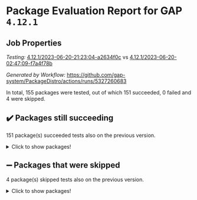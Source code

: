 # Package Evaluation Report for GAP `4.12.1`

## Job Properties

*Testing:* [4.12.1/2023-06-20-21:23:04-a2634f0c](https://github.com/gap-system/PackageDistro/blob/data/reports/4.12.1/2023-06-20-21:23:04-a2634f0c) vs [4.12.1/2023-06-20-02:47:09-f7a4f78b](https://github.com/gap-system/PackageDistro/blob/data/reports/4.12.1/2023-06-20-02:47:09-f7a4f78b)

*Generated by Workflow:* https://github.com/gap-system/PackageDistro/actions/runs/5327260683

In total, 155 packages were tested, out of which 151 succeeded, 0 failed and 4 were skipped.

## :heavy_check_mark: Packages still succeeding

151 package(s) succeeded tests also on the previous version.
<details><summary>Click to show packages!</summary>

- 4ti2interface 2023.02-04 [(success)](https://github.com/gap-system/PackageDistro/actions/runs/5327260683/jobs/9650672524)
- ace 5.6.2 [(success)](https://github.com/gap-system/PackageDistro/actions/runs/5327260683/jobs/9650672676)
- aclib 1.3.2 [(success)](https://github.com/gap-system/PackageDistro/actions/runs/5327260683/jobs/9650672869)
- agt 0.3.1 [(success)](https://github.com/gap-system/PackageDistro/actions/runs/5327260683/jobs/9650673054)
- alnuth 3.2.1 [(success)](https://github.com/gap-system/PackageDistro/actions/runs/5327260683/jobs/9650673217)
- anupq 3.3.0 [(success)](https://github.com/gap-system/PackageDistro/actions/runs/5327260683/jobs/9650673361)
- atlasrep 2.1.6 [(success)](https://github.com/gap-system/PackageDistro/actions/runs/5327260683/jobs/9650673542)
- autodoc 2023.06.19 [(success)](https://github.com/gap-system/PackageDistro/actions/runs/5327260683/jobs/9650673711)
- automata 1.15 [(success)](https://github.com/gap-system/PackageDistro/actions/runs/5327260683/jobs/9650673881)
- automgrp 1.3.2 [(success)](https://github.com/gap-system/PackageDistro/actions/runs/5327260683/jobs/9650674043)
- autpgrp 1.11 [(success)](https://github.com/gap-system/PackageDistro/actions/runs/5327260683/jobs/9650674246)
- cap 2023.06-04 [(success)](https://github.com/gap-system/PackageDistro/actions/runs/5327260683/jobs/9650674412)
- caratinterface 2.3.5 [(success)](https://github.com/gap-system/PackageDistro/actions/runs/5327260683/jobs/9650674598)
- cddinterface 2022.11.01 [(success)](https://github.com/gap-system/PackageDistro/actions/runs/5327260683/jobs/9650674801)
- circle 1.6.6 [(success)](https://github.com/gap-system/PackageDistro/actions/runs/5327260683/jobs/9650674962)
- classicpres 1.22 [(success)](https://github.com/gap-system/PackageDistro/actions/runs/5327260683/jobs/9650675123)
- cohomolo 1.6.11 [(success)](https://github.com/gap-system/PackageDistro/actions/runs/5327260683/jobs/9650675297)
- congruence 1.2.5 [(success)](https://github.com/gap-system/PackageDistro/actions/runs/5327260683/jobs/9650675500)
- corelg 1.56 [(success)](https://github.com/gap-system/PackageDistro/actions/runs/5327260683/jobs/9650675678)
- crime 1.6 [(success)](https://github.com/gap-system/PackageDistro/actions/runs/5327260683/jobs/9650675822)
- crisp 1.4.6 [(success)](https://github.com/gap-system/PackageDistro/actions/runs/5327260683/jobs/9650675968)
- crypting 0.10.4 [(success)](https://github.com/gap-system/PackageDistro/actions/runs/5327260683/jobs/9650676103)
- cryst 4.1.26 [(success)](https://github.com/gap-system/PackageDistro/actions/runs/5327260683/jobs/9650676236)
- crystcat 1.1.10 [(success)](https://github.com/gap-system/PackageDistro/actions/runs/5327260683/jobs/9650676438)
- ctbllib 1.3.6 [(success)](https://github.com/gap-system/PackageDistro/actions/runs/5327260683/jobs/9650676577)
- cubefree 1.19 [(success)](https://github.com/gap-system/PackageDistro/actions/runs/5327260683/jobs/9650676706)
- curlinterface 2.3.2 [(success)](https://github.com/gap-system/PackageDistro/actions/runs/5327260683/jobs/9650676833)
- cvec 2.8.1 [(success)](https://github.com/gap-system/PackageDistro/actions/runs/5327260683/jobs/9650676985)
- datastructures 0.3.0 [(success)](https://github.com/gap-system/PackageDistro/actions/runs/5327260683/jobs/9650677117)
- deepthought 1.0.6 [(success)](https://github.com/gap-system/PackageDistro/actions/runs/5327260683/jobs/9650677265)
- design 1.8 [(success)](https://github.com/gap-system/PackageDistro/actions/runs/5327260683/jobs/9650677418)
- difsets 2.3.1 [(success)](https://github.com/gap-system/PackageDistro/actions/runs/5327260683/jobs/9650677575)
- digraphs 1.6.2 [(success)](https://github.com/gap-system/PackageDistro/actions/runs/5327260683/jobs/9650677716)
- edim 1.3.7 [(success)](https://github.com/gap-system/PackageDistro/actions/runs/5327260683/jobs/9650677852)
- example 4.3.4 [(success)](https://github.com/gap-system/PackageDistro/actions/runs/5327260683/jobs/9650678046)
- examplesforhomalg 2023.02-04 [(success)](https://github.com/gap-system/PackageDistro/actions/runs/5327260683/jobs/9650678180)
- factint 1.6.3 [(success)](https://github.com/gap-system/PackageDistro/actions/runs/5327260683/jobs/9650678325)
- ferret 1.0.9 [(success)](https://github.com/gap-system/PackageDistro/actions/runs/5327260683/jobs/9650678460)
- fga 1.5.0 [(success)](https://github.com/gap-system/PackageDistro/actions/runs/5327260683/jobs/9650678627)
- fining 1.5.5 [(success)](https://github.com/gap-system/PackageDistro/actions/runs/5327260683/jobs/9650678777)
- float 1.0.3 [(success)](https://github.com/gap-system/PackageDistro/actions/runs/5327260683/jobs/9650678930)
- format 1.4.3 [(success)](https://github.com/gap-system/PackageDistro/actions/runs/5327260683/jobs/9650679081)
- forms 1.2.9 [(success)](https://github.com/gap-system/PackageDistro/actions/runs/5327260683/jobs/9650679219)
- fplsa 1.2.6 [(success)](https://github.com/gap-system/PackageDistro/actions/runs/5327260683/jobs/9650679357)
- fr 2.4.12 [(success)](https://github.com/gap-system/PackageDistro/actions/runs/5327260683/jobs/9650679467)
- francy 2.0.3 [(success)](https://github.com/gap-system/PackageDistro/actions/runs/5327260683/jobs/9650679594)
- fwtree 1.3 [(success)](https://github.com/gap-system/PackageDistro/actions/runs/5327260683/jobs/9650679731)
- gapdoc 1.6.6 [(success)](https://github.com/gap-system/PackageDistro/actions/runs/5327260683/jobs/9650679875)
- gauss 2023.02-04 [(success)](https://github.com/gap-system/PackageDistro/actions/runs/5327260683/jobs/9650680003)
- gaussforhomalg 2023.02-04 [(success)](https://github.com/gap-system/PackageDistro/actions/runs/5327260683/jobs/9650680124)
- gbnp 1.0.5 [(success)](https://github.com/gap-system/PackageDistro/actions/runs/5327260683/jobs/9650680264)
- generalizedmorphismsforcap 2023.03-01 [(success)](https://github.com/gap-system/PackageDistro/actions/runs/5327260683/jobs/9650680405)
- genss 1.6.8 [(success)](https://github.com/gap-system/PackageDistro/actions/runs/5327260683/jobs/9650680549)
- gradedmodules 2023.02-04 [(success)](https://github.com/gap-system/PackageDistro/actions/runs/5327260683/jobs/9650680705)
- gradedringforhomalg 2023.02-04 [(success)](https://github.com/gap-system/PackageDistro/actions/runs/5327260683/jobs/9650680839)
- grape 4.9.0 [(success)](https://github.com/gap-system/PackageDistro/actions/runs/5327260683/jobs/9650680987)
- groupoids 1.73 [(success)](https://github.com/gap-system/PackageDistro/actions/runs/5327260683/jobs/9650681124)
- grpconst 2.6.4 [(success)](https://github.com/gap-system/PackageDistro/actions/runs/5327260683/jobs/9650681270)
- guarana 0.96.3 [(success)](https://github.com/gap-system/PackageDistro/actions/runs/5327260683/jobs/9650681401)
- guava 3.18 [(success)](https://github.com/gap-system/PackageDistro/actions/runs/5327260683/jobs/9650681529)
- hap 1.56 [(success)](https://github.com/gap-system/PackageDistro/actions/runs/5327260683/jobs/9650681667)
- hapcryst 0.1.15 [(success)](https://github.com/gap-system/PackageDistro/actions/runs/5327260683/jobs/9650681830)
- hecke 1.5.3 [(success)](https://github.com/gap-system/PackageDistro/actions/runs/5327260683/jobs/9650681992)
- help 3.5 [(success)](https://github.com/gap-system/PackageDistro/actions/runs/5327260683/jobs/9650682142)
- homalg 2023.02-05 [(success)](https://github.com/gap-system/PackageDistro/actions/runs/5327260683/jobs/9650682310)
- homalgtocas 2023.02-04 [(success)](https://github.com/gap-system/PackageDistro/actions/runs/5327260683/jobs/9650682473)
- idrel 2.45 [(success)](https://github.com/gap-system/PackageDistro/actions/runs/5327260683/jobs/9650682637)
- images 1.3.1 [(success)](https://github.com/gap-system/PackageDistro/actions/runs/5327260683/jobs/9650682790)
- intpic 0.3.0 [(success)](https://github.com/gap-system/PackageDistro/actions/runs/5327260683/jobs/9650682965)
- io 4.8.1 [(success)](https://github.com/gap-system/PackageDistro/actions/runs/5327260683/jobs/9650683131)
- io_forhomalg 2023.02-04 [(success)](https://github.com/gap-system/PackageDistro/actions/runs/5327260683/jobs/9650683315)
- irredsol 1.4.4 [(success)](https://github.com/gap-system/PackageDistro/actions/runs/5327260683/jobs/9650683459)
- json 2.1.1 [(success)](https://github.com/gap-system/PackageDistro/actions/runs/5327260683/jobs/9650683604)
- jupyterkernel 1.5.0 [(success)](https://github.com/gap-system/PackageDistro/actions/runs/5327260683/jobs/9650683765)
- jupyterviz 1.5.6 [(success)](https://github.com/gap-system/PackageDistro/actions/runs/5327260683/jobs/9650683958)
- kan 1.35 [(success)](https://github.com/gap-system/PackageDistro/actions/runs/5327260683/jobs/9650684146)
- kbmag 1.5.11 [(success)](https://github.com/gap-system/PackageDistro/actions/runs/5327260683/jobs/9650684342)
- laguna 3.9.6 [(success)](https://github.com/gap-system/PackageDistro/actions/runs/5327260683/jobs/9650684535)
- liealgdb 2.2.1 [(success)](https://github.com/gap-system/PackageDistro/actions/runs/5327260683/jobs/9650684724)
- liepring 2.8 [(success)](https://github.com/gap-system/PackageDistro/actions/runs/5327260683/jobs/9650684919)
- liering 2.4.2 [(success)](https://github.com/gap-system/PackageDistro/actions/runs/5327260683/jobs/9650685169)
- linearalgebraforcap 2023.06-02 [(success)](https://github.com/gap-system/PackageDistro/actions/runs/5327260683/jobs/9650685323)
- localizeringforhomalg 2023.02-04 [(success)](https://github.com/gap-system/PackageDistro/actions/runs/5327260683/jobs/9650685467)
- loops 3.4.3 [(success)](https://github.com/gap-system/PackageDistro/actions/runs/5327260683/jobs/9650685640)
- lpres 1.0.3 [(success)](https://github.com/gap-system/PackageDistro/actions/runs/5327260683/jobs/9650685816)
- majoranaalgebras 1.5.1 [(success)](https://github.com/gap-system/PackageDistro/actions/runs/5327260683/jobs/9650685971)
- mapclass 1.4.6 [(success)](https://github.com/gap-system/PackageDistro/actions/runs/5327260683/jobs/9650686114)
- matgrp 0.70 [(success)](https://github.com/gap-system/PackageDistro/actions/runs/5327260683/jobs/9650686298)
- matricesforhomalg 2023.02-04 [(success)](https://github.com/gap-system/PackageDistro/actions/runs/5327260683/jobs/9650686475)
- modisom 2.5.4 [(success)](https://github.com/gap-system/PackageDistro/actions/runs/5327260683/jobs/9650686633)
- modulepresentationsforcap 2023.06-02 [(success)](https://github.com/gap-system/PackageDistro/actions/runs/5327260683/jobs/9650686804)
- modules 2023.02-04 [(success)](https://github.com/gap-system/PackageDistro/actions/runs/5327260683/jobs/9650686949)
- monoidalcategories 2023.05-03 [(success)](https://github.com/gap-system/PackageDistro/actions/runs/5327260683/jobs/9650687114)
- nconvex 2022.09-01 [(success)](https://github.com/gap-system/PackageDistro/actions/runs/5327260683/jobs/9650687282)
- nilmat 1.4.2 [(success)](https://github.com/gap-system/PackageDistro/actions/runs/5327260683/jobs/9650687465)
- nock 1.5 [(success)](https://github.com/gap-system/PackageDistro/actions/runs/5327260683/jobs/9650687637)
- normalizinterface 1.3.6 [(success)](https://github.com/gap-system/PackageDistro/actions/runs/5327260683/jobs/9650687806)
- nq 2.5.10 [(success)](https://github.com/gap-system/PackageDistro/actions/runs/5327260683/jobs/9650688009)
- numericalsgps 1.3.1 [(success)](https://github.com/gap-system/PackageDistro/actions/runs/5327260683/jobs/9650688163)
- openmath 11.5.3 [(success)](https://github.com/gap-system/PackageDistro/actions/runs/5327260683/jobs/9650688319)
- orb 4.9.0 [(success)](https://github.com/gap-system/PackageDistro/actions/runs/5327260683/jobs/9650688514)
- packagemanager 1.4.1 [(success)](https://github.com/gap-system/PackageDistro/actions/runs/5327260683/jobs/9650688683)
- patternclass 2.4.3 [(success)](https://github.com/gap-system/PackageDistro/actions/runs/5327260683/jobs/9650688852)
- permut 2.0.4 [(success)](https://github.com/gap-system/PackageDistro/actions/runs/5327260683/jobs/9650689046)
- polenta 1.3.10 [(success)](https://github.com/gap-system/PackageDistro/actions/runs/5327260683/jobs/9650689227)
- polymaking 0.8.6 [(success)](https://github.com/gap-system/PackageDistro/actions/runs/5327260683/jobs/9650689396)
- primgrp 3.4.4 [(success)](https://github.com/gap-system/PackageDistro/actions/runs/5327260683/jobs/9650689573)
- profiling 2.5.2 [(success)](https://github.com/gap-system/PackageDistro/actions/runs/5327260683/jobs/9650689749)
- qpa 1.34 [(success)](https://github.com/gap-system/PackageDistro/actions/runs/5327260683/jobs/9650689916)
- quagroup 1.8.3 [(success)](https://github.com/gap-system/PackageDistro/actions/runs/5327260683/jobs/9650690084)
- radiroot 2.9 [(success)](https://github.com/gap-system/PackageDistro/actions/runs/5327260683/jobs/9650690241)
- rcwa 4.7.1 [(success)](https://github.com/gap-system/PackageDistro/actions/runs/5327260683/jobs/9650690408)
- rds 1.8 [(success)](https://github.com/gap-system/PackageDistro/actions/runs/5327260683/jobs/9650690605)
- recog 1.4.2 [(success)](https://github.com/gap-system/PackageDistro/actions/runs/5327260683/jobs/9650690769)
- repndecomp 1.3.0 [(success)](https://github.com/gap-system/PackageDistro/actions/runs/5327260683/jobs/9650690930)
- repsn 3.1.1 [(success)](https://github.com/gap-system/PackageDistro/actions/runs/5327260683/jobs/9650691196)
- resclasses 4.7.3 [(success)](https://github.com/gap-system/PackageDistro/actions/runs/5327260683/jobs/9650691374)
- ringsforhomalg 2023.02-05 [(success)](https://github.com/gap-system/PackageDistro/actions/runs/5327260683/jobs/9650691521)
- sco 2023.02-04 [(success)](https://github.com/gap-system/PackageDistro/actions/runs/5327260683/jobs/9650691680)
- scscp 2.4.1 [(success)](https://github.com/gap-system/PackageDistro/actions/runs/5327260683/jobs/9650691820)
- semigroups 5.2.1 [(success)](https://github.com/gap-system/PackageDistro/actions/runs/5327260683/jobs/9650691982)
- sglppow 2.3 [(success)](https://github.com/gap-system/PackageDistro/actions/runs/5327260683/jobs/9650692122)
- sgpviz 0.999.5 [(success)](https://github.com/gap-system/PackageDistro/actions/runs/5327260683/jobs/9650692255)
- simpcomp 2.1.14 [(success)](https://github.com/gap-system/PackageDistro/actions/runs/5327260683/jobs/9650692392)
- singular 2023.02.09 [(success)](https://github.com/gap-system/PackageDistro/actions/runs/5327260683/jobs/9650692512)
- sl2reps 1.1 [(success)](https://github.com/gap-system/PackageDistro/actions/runs/5327260683/jobs/9650692639)
- sla 1.5.3 [(success)](https://github.com/gap-system/PackageDistro/actions/runs/5327260683/jobs/9650692774)
- smallgrp 1.5.3 [(success)](https://github.com/gap-system/PackageDistro/actions/runs/5327260683/jobs/9650692901)
- smallsemi 0.6.13 [(success)](https://github.com/gap-system/PackageDistro/actions/runs/5327260683/jobs/9650693036)
- sonata 2.9.6 [(success)](https://github.com/gap-system/PackageDistro/actions/runs/5327260683/jobs/9650693164)
- sophus 1.27 [(success)](https://github.com/gap-system/PackageDistro/actions/runs/5327260683/jobs/9650693279)
- spinsym 1.5.2 [(success)](https://github.com/gap-system/PackageDistro/actions/runs/5327260683/jobs/9650693422)
- standardff 0.9.4 [(success)](https://github.com/gap-system/PackageDistro/actions/runs/5327260683/jobs/9650693569)
- symbcompcc 1.3.2 [(success)](https://github.com/gap-system/PackageDistro/actions/runs/5327260683/jobs/9650693703)
- thelma 1.3 [(success)](https://github.com/gap-system/PackageDistro/actions/runs/5327260683/jobs/9650693841)
- tomlib 1.2.9 [(success)](https://github.com/gap-system/PackageDistro/actions/runs/5327260683/jobs/9650693979)
- toolsforhomalg 2023.05-01 [(success)](https://github.com/gap-system/PackageDistro/actions/runs/5327260683/jobs/9650694111)
- toric 1.9.5 [(success)](https://github.com/gap-system/PackageDistro/actions/runs/5327260683/jobs/9650694258)
- toricvarieties 2022.07.13 [(success)](https://github.com/gap-system/PackageDistro/actions/runs/5327260683/jobs/9650694397)
- transgrp 3.6.4 [(success)](https://github.com/gap-system/PackageDistro/actions/runs/5327260683/jobs/9650694566)
- ugaly 4.0.3 [(success)](https://github.com/gap-system/PackageDistro/actions/runs/5327260683/jobs/9650694725)
- unipot 1.5 [(success)](https://github.com/gap-system/PackageDistro/actions/runs/5327260683/jobs/9650694905)
- unitlib 4.2.0 [(success)](https://github.com/gap-system/PackageDistro/actions/runs/5327260683/jobs/9650695056)
- utils 0.82 [(success)](https://github.com/gap-system/PackageDistro/actions/runs/5327260683/jobs/9650695200)
- uuid 0.7 [(success)](https://github.com/gap-system/PackageDistro/actions/runs/5327260683/jobs/9650695356)
- walrus 0.9991 [(success)](https://github.com/gap-system/PackageDistro/actions/runs/5327260683/jobs/9650695529)
- wedderga 4.10.4 [(success)](https://github.com/gap-system/PackageDistro/actions/runs/5327260683/jobs/9650695689)
- xmod 2.91 [(success)](https://github.com/gap-system/PackageDistro/actions/runs/5327260683/jobs/9650695855)
- xmodalg 1.23 [(success)](https://github.com/gap-system/PackageDistro/actions/runs/5327260683/jobs/9650695997)
- yangbaxter 0.10.3 [(success)](https://github.com/gap-system/PackageDistro/actions/runs/5327260683/jobs/9650696132)
- zeromqinterface 0.14 [(success)](https://github.com/gap-system/PackageDistro/actions/runs/5327260683/jobs/9650696269)
</details>

## :heavy_minus_sign: Packages that were skipped

4 package(s) skipped tests also on the previous version.
<details><summary>Click to show packages!</summary>

- browse 1.8.21 [(skipped)](https://github.com/gap-system/PackageDistro/actions/runs/5327260683/jobs/9650407381)
- itc 1.5.1 [(skipped)](https://github.com/gap-system/PackageDistro/actions/runs/5327260683/jobs/9650407381)
- polycyclic 2.16 [(skipped)](https://github.com/gap-system/PackageDistro/actions/runs/5327260683/jobs/9650407381)
- xgap 4.31 [(skipped)](https://github.com/gap-system/PackageDistro/actions/runs/5327260683/jobs/9650407381)
</details>

